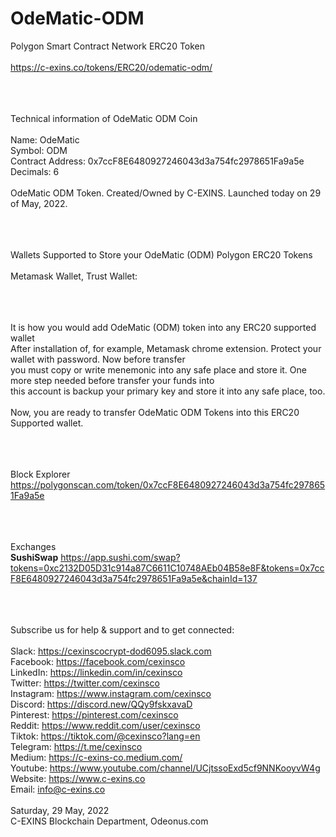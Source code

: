 # OdeMatic-ODM
Polygon Smart Contract Network ERC20 Token<br/>
<br/>
https://c-exins.co/tokens/ERC20/odematic-odm/<br/>
<br/><br/><br/>


Technical information of OdeMatic ODM Coin<br/>
<br/>
Name: OdeMatic<br/>
Symbol: ODM<br/>
Contract Address: 0x7ccF8E6480927246043d3a754fc2978651Fa9a5e<br/>
Decimals: 6<br/>
<br/>
OdeMatic ODM Token. Created/Owned by C-EXINS. Launched today on 29 of May, 2022.<br/>
<br/><br/><br/>



Wallets Supported to Store your OdeMatic (ODM) Polygon ERC20 Tokens<br/>
<br/>
Metamask Wallet, Trust Wallet:<br/>
<br/><br/><br/>


It is how you would add OdeMatic (ODM) token into any ERC20 supported wallet<br/>
After installation of, for example, Metamask chrome extension. Protect your wallet with password. Now before transfer<br/>
you must copy or write menemonic into any safe place and store it. One more step needed before transfer your funds into<br/>
this account is backup your primary key and store it into any safe place, too.<br/>
<br/>
Now, you are ready to transfer OdeMatic ODM Tokens into this ERC20 Supported wallet.<br/>
<br/><br/><br/>


Block Explorer<br/>
https://polygonscan.com/token/0x7ccF8E6480927246043d3a754fc2978651Fa9a5e<br/>
<br/><br/><br/>


Exchanges<br/>
<b>SushiSwap</b>
https://app.sushi.com/swap?tokens=0xc2132D05D31c914a87C6611C10748AEb04B58e8F&tokens=0x7ccF8E6480927246043d3a754fc2978651Fa9a5e&chainId=137<br/>
<br/><br/><br/>



Subscribe us for help & support and to get connected:<br/>
<br/>
Slack: https://cexinscocrypt-dod6095.slack.com<br/>
Facebook: https://facebook.com/cexinsco<br/>
LinkedIn: https://linkedin.com/in/cexinsco<br/>
Twitter: https://twitter.com/cexinsco<br/>
Instagram: https://www.instagram.com/cexinsco<br/>
Discord: https://discord.new/QQy9fskxavaD<br/>
Pinterest: https://pinterest.com/cexinsco<br/>
Reddit: https://www.reddit.com/user/cexinsco<br/>
Tiktok: https://tiktok.com/@cexinsco?lang=en<br/>
Telegram: https://t.me/cexinsco<br/>
Medium: https://c-exins-co.medium.com/<br/>
Youtube: https://www.youtube.com/channel/UCjtssoExd5cf9NNKooyvW4g<br/>
Website: https://www.c-exins.co<br/>
Email: info@c-exins.co<br/>
<br/>
Saturday, 29 May, 2022<br/>
C-EXINS Blockchain Department, Odeonus.com<br/>
<br/><br/>
